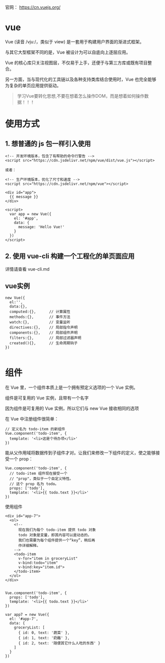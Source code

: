 

官网： https://cn.vuejs.org/


# vue

Vue (读音 /vjuː/，类似于 view) 是一套用于构建用户界面的渐进式框架。

与其它大型框架不同的是，Vue 被设计为可以自底向上逐层应用。

Vue 的核心库只关注视图层，不仅易于上手，还便于与第三方库或既有项目整合。

另一方面，当与现代化的工具链以及各种支持类库结合使用时，Vue 也完全能够为复杂的单页应用提供驱动。

> 学习Vue要转化思想,不要在想着怎么操作DOM，而是想着如何操作数据！！！



# 使用方式

## 1. 想普通的 js 包一样引入使用

```
<!-- 开发环境版本，包含了有帮助的命令行警告 -->
<script src="https://cdn.jsdelivr.net/npm/vue/dist/vue.js"></script>

或者：

<!-- 生产环境版本，优化了尺寸和速度 -->
<script src="https://cdn.jsdelivr.net/npm/vue"></script>

<div id="app">
  {{ message }}
</div>

<script>
  var app = new Vue({
    el: '#app',
    data: {
      message: 'Hello Vue!'
    }
  })
</script>
```




## 2. 使用 vue-cli 构建一个工程化的单页面应用


详情请查看  vue-cli.md









## vue实例

```
new Vue({
  el:'',
  data:{},
  computed:{},      // 计算属性
  methods:{},       // 事件方法
  watch:{},         // 变量监听
  directives:{},    // 局部指令声明
  components:{},    // 局部组件声明
  filters:{},       // 局部过滤器声明
  created(){},      // 生命周期钩子
})


```

# 组件

在 Vue 里，一个组件本质上是一个拥有预定义选项的一个 Vue 实例。

组件是可复用的 Vue 实例，且带有一个名字

因为组件是可复用的 Vue 实例，所以它们与 new Vue 接收相同的选项


在 Vue 中注册组件很简单：

```
// 定义名为 todo-item 的新组件
Vue.component('todo-item', {
  template: '<li>这是个待办项</li>'
})

```

能从父作用域将数据传到子组件才对。让我们来修改一下组件的定义，使之能够接受一个 prop：

```
Vue.component('todo-item', {
  // todo-item 组件现在接受一个
  // "prop"，类似于一个自定义特性。
  // 这个 prop 名为 todo。
  props: ['todo'],
  template: '<li>{{ todo.text }}</li>'
})

```

使用组件

```
<div id="app-7">
  <ol>
    <!--
      现在我们为每个 todo-item 提供 todo 对象
      todo 对象是变量，即其内容可以是动态的。
      我们也需要为每个组件提供一个“key”，稍后再
      作详细解释。
    -->
    <todo-item
      v-for="item in groceryList"
      v-bind:todo="item"
      v-bind:key="item.id">
    </todo-item>
  </ol>
</div>

```

```

Vue.component('todo-item', {
  props: ['todo'],
  template: '<li>{{ todo.text }}</li>'
})

var app7 = new Vue({
  el: '#app-7',
  data: {
    groceryList: [
      { id: 0, text: '蔬菜' },
      { id: 1, text: '奶酪' },
      { id: 2, text: '随便其它什么人吃的东西' }
    ]
  }
})

```
